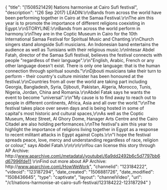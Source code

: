 {
    "title": "[1508521429] Nations harmonise at Cairo Sufi festival",
    "description": "(26 Sep 2017) LEADIN:\r\nBands from across the world have been performing together in Cairo at the Samaa Festival.\r\nThe aim this year is to promote the importance of different religions coexisting in Egypt.\r\nSTORYLINE:\r\nBands from across the world perform in harmony.\r\nThey are in the Coptic Museum in Cairo for the 10th International Samaa Festival for Spiritual Music and Chanting.\r\nChurch singers stand alongside Sufi musicians. An Indonesian band entertains the audience as well as Tunisians with their religious music.\r\nIntesar Abdel Fatah, director of the Samaa Sufi festival, believes the festival connects with people \"regardless of their language\".\r\n\"English, Arabic, French or any other language doesn't exist. There is only one language: that is the human connection through spiritual sounds.\"\r\nDjbouti musicians take their turn to perform - their country's culture minister has been honoured at the festival.\r\nCountries from all over the world are taking part including Georgia, Bangladesh, Syria, Djibouti, Pakistan, Algeria, Morocco, Tunis, Nigeria, Jordan, China and Romania.\r\nAbdel Fatak says he wants the event to become \"universal\".\r\n\"My cause is to find away to reach out to people in different continents, Africa, Asia and all over the world.\"\r\nThe festival takes place over seven days and is being hosted in some of capital's most historic and cultural spaces,\r\nAs well as the Coptic Museum, Moez Street, Al Ghory Dome, Hanager Arts Centre and the Cairo Citadel are also holding performances.\r\nThe festival's aim this year to highlight the importance of religions living together in Egypt as a response to recent militant attacks in Egypt against Copts.\r\n\"I hope the festival spreads peace, love, mercy and understanding regardless of race, religion or colour,\" says Abdel Fatah.\r\n\r\n\r\nYou can license this story through AP Archive: http:\/\/www.aparchive.com\/metadata\/youtube\/6a9dd2492b6c5d7797bb6d67996fde11 \r\nFind out more about AP Archive: http:\/\/www.aparchive.com\/HowWeWork",
    "channelid": "123184222",
    "videoid": "123187294",
    "date_created": "1506881726",
    "date_modified": "1508436645",
    "type": "captivate",
    "layout": "channelVideo",
    "url": "\/c1\/nations-harmonise-at-cairo-sufi-festival\/123184222-123187294"
}